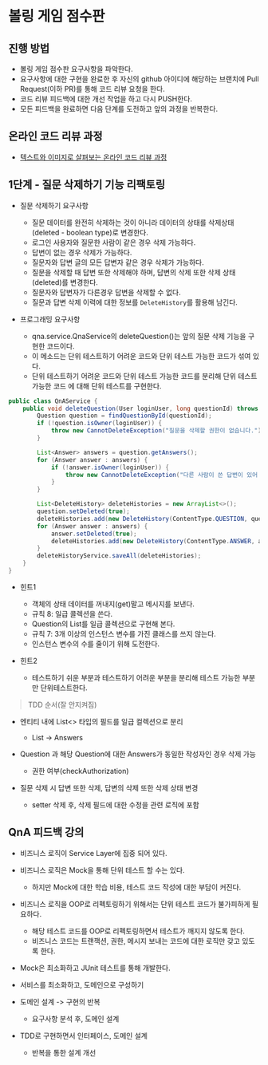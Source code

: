 # 볼링 게임 점수판
## 진행 방법
* 볼링 게임 점수판 요구사항을 파악한다.
* 요구사항에 대한 구현을 완료한 후 자신의 github 아이디에 해당하는 브랜치에 Pull Request(이하 PR)를 통해 코드 리뷰 요청을 한다.
* 코드 리뷰 피드백에 대한 개선 작업을 하고 다시 PUSH한다.
* 모든 피드백을 완료하면 다음 단계를 도전하고 앞의 과정을 반복한다.

## 온라인 코드 리뷰 과정

* [텍스트와 이미지로 살펴보는 온라인 코드 리뷰 과정](https://github.com/next-step/nextstep-docs/tree/master/codereview)

## 1단계 - 질문 삭제하기 기능 리팩토링

- 질문 삭제하기 요구사항
	- 질문 데이터를 완전히 삭제하는 것이 아니라 데이터의 상태를 삭제상태(deleted - boolean type)로 변경한다.
	- 로그인 사용자와 질문한 사람이 같은 경우 삭제 가능하다.
	- 답변이 없는 경우 삭제가 가능하다.
	- 질문자와 답변 글의 모든 답변자 같은 경우 삭제가 가능하다.
	- 질문을 삭제할 때 답변 또한 삭제해야 하며, 답변의 삭제 또한 삭제 상태(deleted)를 변경한다.
	- 질문자와 답변자가 다른경우 답변을 삭제할 수 없다.
	- 질문과 답변 삭제 이력에 대한 정보를 `DeleteHistory`를 활용해 남긴다.

- 프로그래밍 요구사항
	- qna.service.QnaService의 deleteQuestion()는 앞의 질문 삭제 기능을 구현한 코드이다.
	- 이 메소드는 단위 테스트하기 어려운 코드와 단위 테스트 가능한 코드가 섞여 있다.
	- 단위 테스트하기 어려운 코드와 단위 테스트 가능한 코드를 분리해 단위 테스트 가능한 코드 에 대해 단위 테스트를 구현한다.

```java
public class QnAService {
    public void deleteQuestion(User loginUser, long questionId) throws CannotDeleteException {
        Question question = findQuestionById(questionId);
        if (!question.isOwner(loginUser)) {
            throw new CannotDeleteException("질문을 삭제할 권한이 없습니다.");
        }

        List<Answer> answers = question.getAnswers();
        for (Answer answer : answers) {
            if (!answer.isOwner(loginUser)) {
                throw new CannotDeleteException("다른 사람이 쓴 답변이 있어 삭제할 수 없습니다.");
            }
        }

        List<DeleteHistory> deleteHistories = new ArrayList<>();
        question.setDeleted(true);
        deleteHistories.add(new DeleteHistory(ContentType.QUESTION, questionId, question.getWriter(), LocalDateTime.now()));
        for (Answer answer : answers) {
            answer.setDeleted(true);
            deleteHistories.add(new DeleteHistory(ContentType.ANSWER, answer.getId(), answer.getWriter(), LocalDateTime.now()));
        }
        deleteHistoryService.saveAll(deleteHistories);
    }
}
```

- 힌트1
	- 객체의 상태 데이터를 꺼내지(get)말고 메시지를 보낸다.
	- 규칙 8: 일급 콜렉션을 쓴다.
	- Question의 List를 일급 콜렉션으로 구현해 본다.
	- 규칙 7: 3개 이상의 인스턴스 변수를 가진 클래스를 쓰지 않는다.
	- 인스턴스 변수의 수를 줄이기 위해 도전한다.

- 힌트2
	- 테스트하기 쉬운 부분과 테스트하기 어려운 부분을 분리해 테스트 가능한 부분만 단위테스트한다.


> TDD 순서(잘 안지켜짐)

- 엔티티 내에 List<> 타입의 필드를 일급 컬렉션으로 분리
	- List<Answer> -> Answers
	
- Question 과 해당 Question에 대한 Answers가 동일한 작성자인 경우 삭제 가능
    - 권한 여부(checkAuthorization)

- 질문 삭제 시 답변 또한 삭제, 답변의 삭제 또한 삭제 상태 변경
	- setter 삭제 후, 삭제 필드에 대한 수정을 관련 로직에 포함

## QnA 피드백 강의

- 비즈니스 로직이 Service Layer에 집중 되어 있다.
- 비즈니스 로직은 Mock을 통해 단위 테스트 할 수는 있다.
	- 하지만 Mock에 대한 학습 비용, 테스트 코드 작성에 대한 부담이 커진다.

- 비즈니스 로직을 OOP로 리펙토링하기 위해서는 단위 테스트 코드가 불가피하게 필요하다.
	- 해당 테스트 코드를 OOP로 리펙토링하면서 테스트가 깨지지 않도록 한다.
	- 비즈니스 코드는 트랜잭션, 권한, 메시지 보내는 코드에 대한 로직만 갖고 있도록 한다.

- Mock은 최소화하고 JUnit 테스트를 통해 개발한다.
- 서비스를 최소화하고, 도메인으로 구성하기

- 도메인 설계 -> 구현의 반복
	- 요구사항 분석 후, 도메인 설계
	

- TDD로 구현하면서 인터페이스, 도메인 설계
	- 반복을 통한 설계 개선
